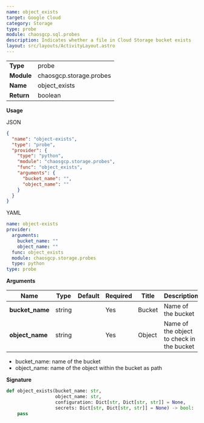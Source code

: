 ```yaml
---
name: object_exists
target: Google Cloud
category: Storage
type: probe
module: chaosgcp.sql.probes
description: Indicates whether a file in Cloud Storage bucket exists
layout: src/layouts/ActivityLayout.astro
---
```


|            |                         |
| ---------- | ----------------------- |
| **Type**   | probe                   |
| **Module** | chaosgcp.storage.probes |
| **Name**   | object_exists           |
| **Return** | boolean                 |

**Usage**

JSON

```json
{
  "name": "object-exists",
  "type": "probe",
  "provider": {
    "type": "python",
    "module": "chaosgcp.storage.probes",
    "func": "object_exists",
    "arguments": {
      "bucket_name": "",
      "object_name": ""
    }
  }
}
```

YAML

```yaml
name: object-exists
provider:
  arguments:
    bucket_name: ""
    object_name: ""
  func: object_exists
  module: chaosgcp.storage.probes
  type: python
type: probe
```

**Arguments**

| Name            | Type   | Default | Required | Title  | Description                               |
| --------------- | ------ | ------- | -------- | ------ | ----------------------------------------- |
| **bucket_name** | string |         | Yes      | Bucket | Name of the bucket                        |
| **object_name** | string |         | Yes      | Object | Name of the object to check in the bucket |

- bucket_name: name of the bucket
- object_name: name of the object within the bucket as path

**Signature**

```python
def object_exists(bucket_name: str,
                  object_name: str,
                  configuration: Dict[str, Dict[str, str]] = None,
                  secrets: Dict[str, Dict[str, str]] = None) -> bool:
    pass
```
